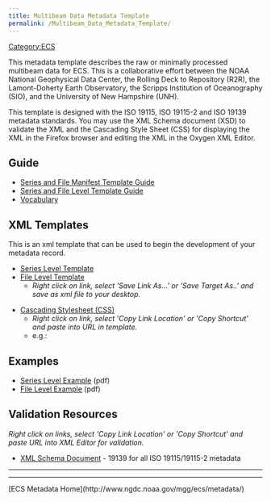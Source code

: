 ```yaml
---
title: Multibeam Data Metadata Template
permalink: /Multibeam_Data_Metadata_Template/
---
```


[Category:ECS](/Category:ECS "wikilink")

This metadata template describes the raw or minimally processed multibeam data for ECS. This is a collaborative effort between the NOAA National Geophysical Data Center, the Rolling Deck to Repository (R2R), the Lamont-Doherty Earth Observatory, the Scripps Institution of Oceanography (SIO), and the University of New Hampshire (UNH).

This template is designed with the ISO 19115, ISO 19115-2 and ISO 19139 metadata standards. You may use the XML Schema document (XSD) to validate the XML and the Cascading Style Sheet (CSS) for displaying the XML in the Firefox browser and editing the XML in the Oxygen XML Editor.

Guide
-----

-   [Series and File Manifest Template Guide](http://www.ngdc.noaa.gov/metadata/published/Training/Guides/multibeam_manifest_template_guide.html)
-   [Series and File Level Template Guide](http://www.ngdc.noaa.gov/metadata/published/Training/Guides/multibeam_template_guide.html)
-   [Vocabulary](/ISO_Template_Vocabularies "wikilink")

XML Templates
-------------

This is an xml template that can be used to begin the development of your metadata record.

-   [Series Level Template](http://www.ngdc.noaa.gov/metadata/published/Examples/iso/xml/template_multibeam_seriesLevel.xml)
-   [File Level Template](http://www.ngdc.noaa.gov/metadata/published/Examples/iso/xml/template_multibeam_fileLevel.xml)
    -   <i>Right click on link, select 'Save Link As...' or 'Save Target As..' and save as xml file to your desktop.</i>

<!-- -->

-   [Cascading Stylesheet (CSS)](http://www.ngdc.noaa.gov/metadata/published/views/template_multibeam.css)
    -   <i>Right click on link, select 'Copy Link Location' or 'Copy Shortcut' and paste into URL in template.</i>
    -   e.g.:
            <?xml-stylesheet type="text/css" href="http://www.ngdc.noaa.gov/metadata/published/views/template_multibeam.css"?>

Examples
--------

-   [Series Level Example](/Media:me70_seriesLevel_example.pdf "wikilink") (pdf)
-   [File Level Example](/Media:me70_fileLevel_example.pdf "wikilink") (pdf)

Validation Resources
--------------------

<i>Right click on links, select 'Copy Link Location' or 'Copy Shortcut' and paste URL into XML Editor for validation.</i>

-   [XML Schema Document](http://www.ngdc.noaa.gov/metadata/published/xsd/schema.xsd) - 19139 for all ISO 19115/19115-2 metadata

<hr/>
<hr/>
[ECS Metadata Home](http://www.ngdc.noaa.gov/mgg/ecs/metadata/)